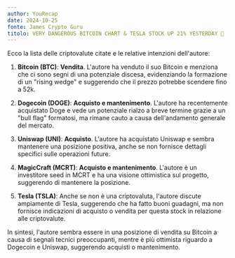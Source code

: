 ```yaml
---
author: YouRecap
date: 2024-10-25
fonte: James Crypto Guru
titolo: VERY DANGEROUS BITCOIN CHART & TESLA STOCK UP 21% YESTERDAY 🚨
---
```


Ecco la lista delle criptovalute citate e le relative intenzioni dell'autore:

1. **Bitcoin (BTC)**: **Vendita**. L'autore ha venduto il suo Bitcoin e menziona che ci sono segni di una potenziale discesa, evidenziando la formazione di un "rising wedge" e suggerendo che il prezzo potrebbe scendere fino a 52k.

2. **Dogecoin (DOGE)**: **Acquisto e mantenimento**. L'autore ha recentemente acquistato Doge e vede un potenziale rialzo a breve termine grazie a un "bull flag" formatosi, ma rimane cauto a causa dell'andamento generale del mercato.

3. **Uniswap (UNI)**: **Acquisto**. L'autore ha acquistato Uniswap e sembra mantenere una posizione positiva, anche se non fornisce dettagli specifici sulle operazioni future.

4. **MagicCraft (MCRT)**: **Acquisto e mantenimento**. L'autore è un investitore seed in MCRT e ha una visione ottimistica sul progetto, suggerendo di mantenere la posizione.

5. **Tesla (TSLA)**: Anche se non è una criptovaluta, l'autore discute ampiamente di Tesla, suggerendo che ha fatto buoni guadagni, ma non fornisce indicazioni di acquisto o vendita per questa stock in relazione alle criptovalute.

In sintesi, l'autore sembra essere in una posizione di vendita su Bitcoin a causa di segnali tecnici preoccupanti, mentre è più ottimista riguardo a Dogecoin e Uniswap, suggerendo acquisti o mantenimento.
